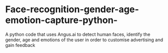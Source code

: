 # Face-recognition-gender-age-emotion-capture-python-
A python code that uses Angus.ai to detect human faces, identify the gender, age and emotions of the user in order to customise advertising and gain feedback 
